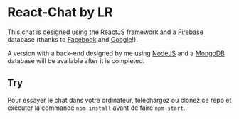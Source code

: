 # React-Chat by LR

This chat is designed using the [ReactJS](https://reactjs.org/) framework and a [Firebase](https://firebase.google.com/) database (thanks to [Facebook](https://facebook.com/) and [Google](https://google.com/)!).

A version with a back-end designed by me using [NodeJS](https://nodejs.org/) and a [MongoDB](https://www.mongodb.com) database will be available after it is completed.

## Try

Pour essayer le chat dans votre ordinateur, téléchargez ou clonez ce repo et exécuter la commande `npm install` avant de faire `npm start`.
